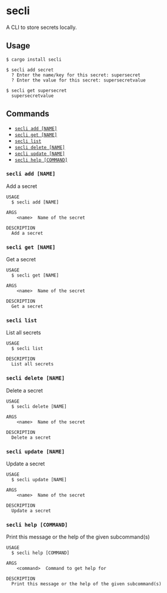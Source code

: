 # secli

A CLI to store secrets locally.

## Usage

```sh-session
$ cargo install secli

$ secli add secret
  ? Enter the name/key for this secret: supersecret
  ? Enter the value for this secret: supersecretvalue

$ secli get supersecret
  supersecretvalue
```

## Commands

- [`secli add [NAME]`](#secli-add-name)
- [`secli get [NAME]`](#secli-get-name)
- [`secli list`](#secli-list)
- [`secli delete [NAME]`](#secli-delete-name)
- [`secli update [NAME]`](#secli-update-name)
- [`secli help [COMMAND]`](#secli-help-command)

### `secli add [NAME]`

Add a secret

```
USAGE
  $ secli add [NAME]

ARGS
    <name>  Name of the secret

DESCRIPTION
  Add a secret
```

### `secli get [NAME]`

Get a secret

```
USAGE
  $ secli get [NAME]

ARGS
    <name>  Name of the secret

DESCRIPTION
  Get a secret
```

### `secli list`

List all secrets

```
USAGE
  $ secli list

DESCRIPTION
  List all secrets
```

### `secli delete [NAME]`

Delete a secret

```
USAGE
  $ secli delete [NAME]

ARGS
    <name>  Name of the secret

DESCRIPTION
  Delete a secret
```

### `secli update [NAME]`

Update a secret

```
USAGE
  $ secli update [NAME]

ARGS
    <name>  Name of the secret

DESCRIPTION
  Update a secret
```

### `secli help [COMMAND]`

Print this message or the help of the given subcommand(s)

```
USAGE
  $ secli help [COMMAND]

ARGS
    <command>  Command to get help for

DESCRIPTION
  Print this message or the help of the given subcommand(s)
```
